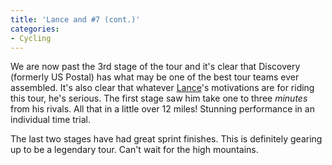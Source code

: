 ```yaml
---
title: 'Lance and #7 (cont.)'
categories:
- Cycling
---
```


We are now past the 3rd stage of the tour and it's clear that Discovery (formerly US Postal) has what may be one of the best tour teams ever assembled. It's also clear that whatever [Lance](http://www.lancearmstrong.com/)'s motivations are for riding this tour, he's serious. The first stage saw him take one to three _minutes_ from his rivals. All that in a little over 12 miles! Stunning performance in an individual time trial.

The last two stages have had great sprint finishes. This is definitely gearing up to be a legendary tour. Can't wait for the high mountains.

